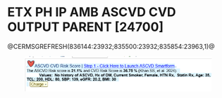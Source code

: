 # ETX PH IP AMB ASCVD CVD OUTPUT PARENT \[24700]

@CERMSGREFRESH(836144:23932;835500:23932;835854:23963,1)@

<figure><img src="../../../.gitbook/assets/image (4) (1).png" alt=""><figcaption></figcaption></figure>
